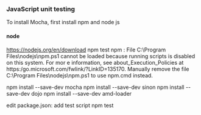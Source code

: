 ### JavaScript unit testing
To install Mocha, first install npm and node js
#### node
https://nodejs.org/en/download
npm test
npm : File C:\Program Files\nodejs\npm.ps1 cannot be loaded because running scripts is disabled on this system. For mor
e information, see about_Execution_Policies at https:/go.microsoft.com/fwlink/?LinkID=135170.
Manually remove the file C:\Program Files\nodejs\npm.ps1 to use npm.cmd instead.

npm install --save-dev mocha
npm install --save-dev sinon
npm install --save-dev dojo
npm install --save-dev amd-loader

edit package.json: add test script
npm test

